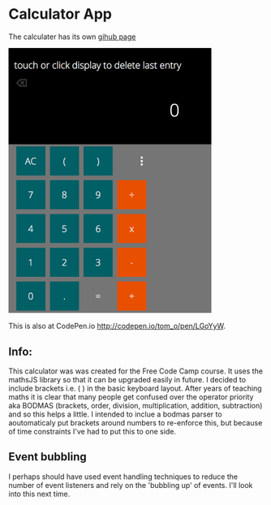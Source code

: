 # Calculator App

The calculater has its own [gihub page](https://appijumbo.github.io/calculatorAppv1/)

<a href="https://appijumbo.github.io/calculatorAppv1/"><img src="./extras/calc.jpg" width="400"></a>


This is also at CodePen.io http://codepen.io/tom_o/pen/LGoYyW.

## Info:

This calculator was was created for the Free Code Camp course. It uses the mathsJS library so that it can be upgraded easily in future. I decided to include brackets i.e. ( ) in the basic keyboard layout. After years of teaching maths it is clear that many people get confused over the operator priority aka BODMAS (brackets, order, division, multiplication, addition, subtraction) and so this helps a little. I intended to inclue a bodmas parser to aoutomaticaly put brackets around numbers to re-enforce this, but because of time constraints I've had to put this to one side.


## Event bubbling 

I perhaps should have used event handling techniques to reduce the number of event listeners and rely on the 'bubbling up' of events. I'll look into this next time.
